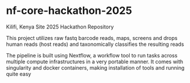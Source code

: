 # nf-core-hackathon-2025
Kilifi, Kenya Site 2025 Hackathon Repository

This project utilizes raw fastq barcode reads, maps, screens and drops human reads (host reads) and taxonomically classifies the resulting reads

The pipeline is built using Nextflow, a workflow tool to run tasks across multiple compute infrastructures in a very portable manner. It comes with singularity and docker containers, making installation of tools and running quite easy
